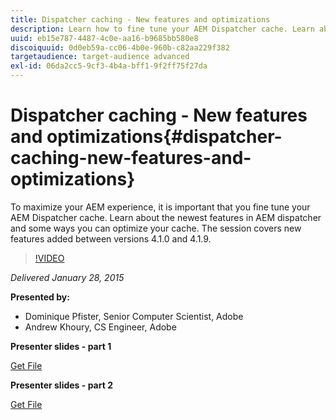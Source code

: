 ```yaml
---
title: Dispatcher caching - New features and optimizations
description: Learn how to fine tune your AEM Dispatcher cache. Learn about the newest features in AEM dispatcher and some ways you can optimize your cache. The session covers new features added between versions 4.1.0 and 4.1.9.
uuid: eb15e787-4487-4c0e-aa16-b9685bb580e8
discoiquuid: 0d0eb59a-cc06-4b0e-960b-c82aa229f382
targetaudience: target-audience advanced
exl-id: 06da2cc5-9cf3-4b4a-bff1-9f2ff75f27da
---
```

# Dispatcher caching - New features and optimizations{#dispatcher-caching-new-features-and-optimizations}

To maximize your AEM experience, it is important that you fine tune your AEM Dispatcher cache. Learn about the newest features in AEM dispatcher and some ways you can optimize your cache. The session covers new features added between versions 4.1.0 and 4.1.9.

>[!VIDEO](https://video.tv.adobe.com/v/19378/?quality=9)

*Delivered January 28, 2015*

**Presented by:**

* Dominique Pfister, Senior Computer Scientist, Adobe
* Andrew Khoury, CS Engineer, Adobe

**Presenter slides - part 1**

[Get File](assets/aemgems-dispatcher-caching-part1-jan-28-2015.pdf)

**Presenter slides - part 2**

[Get File](assets/aemgems-dispatcher-caching-part2-jan-28-2015.pdf)
<!--
[Get back to the Overview](https://helpx.adobe.com/experience-manager/kt/eseminars/gems/aem-index.html)
-->
